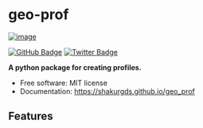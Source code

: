 # geo-prof


[![image](https://img.shields.io/pypi/v/geo_prof.svg)](https://pypi.python.org/pypi/geo_prof)

[![GitHub Badge](https://img.shields.io/github/followers/shakurgds?style=social)](https://github.com/shakurgds?tab=followers)
[![Twitter Badge](https://img.shields.io/twitter/follow/SpatialML?style=social)](https://twitter.com/SpatialML)


**A python package for creating profiles.**

-   Free software: MIT license
-   Documentation: https://shakurgds.github.io/geo_prof
    

## Features


